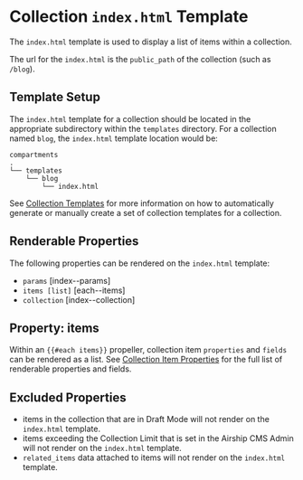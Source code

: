# Collection `index.html` Template
The `index.html` template is used to display a list of items within a collection. 

The url for the `index.html` is the `public_path` of the collection (such as `/blog`).

## Template Setup
The `index.html` template for a collection should be located in the appropriate subdirectory within the `templates` directory. For a collection named `blog`, the `index.html` template location would be:
```
compartments
.
└── templates
    └── blog
        └── index.html
```

See [Collection Templates](https://airshipcms.io/documentation/view/collection-templates) for more information on how to automatically generate or manually create a set of collection templates for a collection.

## Renderable Properties
The following properties can be rendered on the `index.html` template:

- `params` [index--params]
- `items [list]` [each--items]
- `collection` [index--collection]

## Property: items
Within an `{{#each items}}` propeller, collection item `properties` and `fields` can be rendered as a list. See [Collection Item Properties](https://airshipcms.io/documentation/view/collection-item-properties) for the full list of renderable properties and fields. 

## Excluded Properties
- items in the collection that are in Draft Mode will not render on the `index.html` template.
- items exceeding the Collection Limit that is set in the Airship CMS Admin will not render on the `index.html` template.
- `related_items` data attached to items will not render on the `index.html` template.
